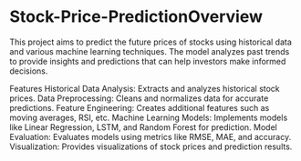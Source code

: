 # Stock-Price-PredictionOverview
This project aims to predict the future prices of stocks using historical data and various machine learning techniques. The model analyzes past trends to provide insights and predictions that can help investors make informed decisions.

Features
Historical Data Analysis: Extracts and analyzes historical stock prices.
Data Preprocessing: Cleans and normalizes data for accurate predictions.
Feature Engineering: Creates additional features such as moving averages, RSI, etc.
Machine Learning Models: Implements models like Linear Regression, LSTM, and Random Forest for prediction.
Model Evaluation: Evaluates models using metrics like RMSE, MAE, and accuracy.
Visualization: Provides visualizations of stock prices and prediction results.
